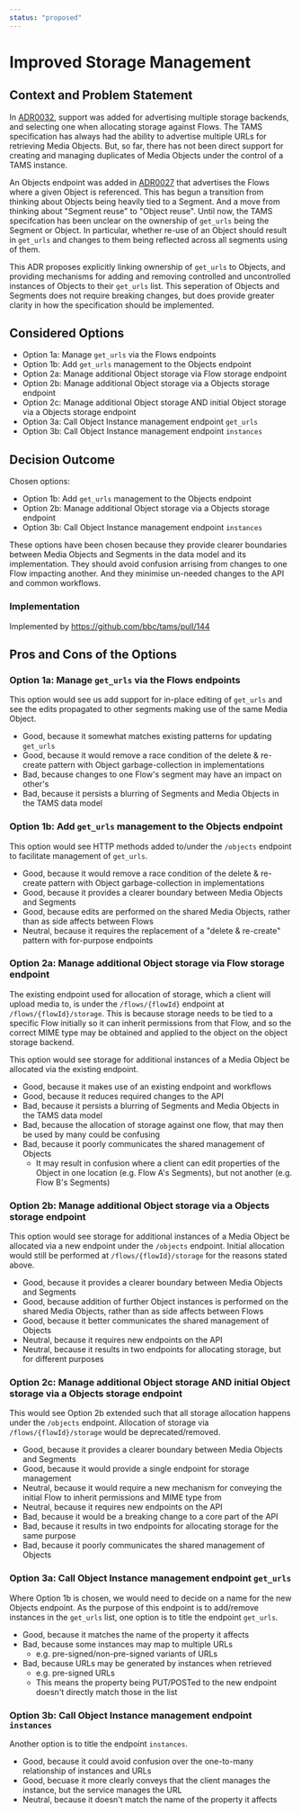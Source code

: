 ```yaml
---
status: "proposed"
---
```

# Improved Storage Management

## Context and Problem Statement

In [ADR0032](./0032-specifying-storage-backend.md), support was added for advertising multiple storage backends, and selecting one when allocating storage against Flows.
The TAMS specification has always had the ability to advertise multiple URLs for retrieving Media Objects.
But, so far, there has not been direct support for creating and managing duplicates of Media Objects under the control of a TAMS instance.

An Objects endpoint was added in [ADR0027](./0027-add-objects-api-endpoint.md) that advertises the Flows where a given Object is referenced.
This has begun a transition from thinking about Objects being heavily tied to a Segment.
And a move from thinking about "Segment reuse" to "Object reuse".
Until now, the TAMS specifcation has been unclear on the ownership of `get_urls` being the Segment or Object.
In particular, whether re-use of an Object should result in `get_urls` and changes to them being reflected across all segments using of them.

This ADR proposes explicitly linking ownership of `get_urls` to Objects, and providing mechanisms for adding and removing controlled and uncontrolled instances of Objects to their `get_urls` list.
This seperation of Objects and Segments does not require breaking changes, but does provide greater clarity in how the specification should be implemented.

## Considered Options

* Option 1a: Manage `get_urls` via the Flows endpoints
* Option 1b: Add `get_urls` management to the Objects endpoint
* Option 2a: Manage additional Object storage via Flow storage endpoint
* Option 2b: Manage additional Object storage via a Objects storage endpoint
* Option 2c: Manage additional Object storage AND initial Object storage via a Objects storage endpoint
* Option 3a: Call Object Instance management endpoint `get_urls`
* Option 3b: Call Object Instance management endpoint `instances`

## Decision Outcome

Chosen options:

* Option 1b: Add `get_urls` management to the Objects endpoint
* Option 2b: Manage additional Object storage via a Objects storage endpoint
* Option 3b: Call Object Instance management endpoint `instances`

These options have been chosen because they provide clearer boundaries between Media Objects and Segments in the data model and its implementation.
They should avoid confusion arrising from changes to one Flow impacting another.
And they minimise un-needed changes to the API and common workflows.

### Implementation

Implemented by <https://github.com/bbc/tams/pull/144>

## Pros and Cons of the Options

### Option 1a: Manage `get_urls` via the Flows endpoints

This option would see us add support for in-place editing of `get_urls` and see the edits propagated to other segments making use of the same Media Object.

* Good, because it somewhat matches existing patterns for updating `get_urls`
* Good, because it would remove a race condition of the delete & re-create pattern with Object garbage-collection in implementations
* Bad, because changes to one Flow's segment may have an impact on other's
* Bad, because it persists a blurring of Segments and Media Objects in the TAMS data model

### Option 1b: Add `get_urls` management to the Objects endpoint

This option would see HTTP methods added to/under the `/objects` endpoint to facilitate management of `get_urls`.

* Good, because it would remove a race condition of the delete & re-create pattern with Object garbage-collection in implementations
* Good, because it provides a clearer boundary between Media Objects and Segments
* Good, because edits are performed on the shared Media Objects, rather than as side affects between Flows
* Neutral, because it requires the replacement of a "delete & re-create" pattern with for-purpose endpoints

### Option 2a: Manage additional Object storage via Flow storage endpoint

The existing endpoint used for allocation of storage, which a client will upload media to, is under the `/flows/{flowId}` endpoint at `/flows/{flowId}/storage`.
This is because storage needs to be tied to a specific Flow initially so it can inherit permissions from that Flow, and so the correct MIME type may be obtained and applied to the object on the object storage backend.

This option would see storage for additional instances of a Media Object be allocated via the existing endpoint.

* Good, because it makes use of an existing endpoint and workflows
* Good, because it reduces required changes to the API
* Bad, because it persists a blurring of Segments and Media Objects in the TAMS data model
* Bad, because the allocation of storage against one flow, that may then be used by many could be confusing
* Bad, because it poorly communicates the shared management of Objects
  * It may result in confusion where a client can edit properties of the Object in one location (e.g. Flow A's Segments), but not another (e.g. Flow B's Segments)

### Option 2b: Manage additional Object storage via a Objects storage endpoint

This option would see storage for additional instances of a Media Object be allocated via a new endpoint under the `/objects` endpoint.
Initial allocation would still be performed at `/flows/{flowId}/storage` for the reasons stated above.

* Good, because it provides a clearer boundary between Media Objects and Segments
* Good, because addition of further Object instances is performed on the shared Media Objects, rather than as side affects between Flows
* Good, because it better communicates the shared management of Objects
* Neutral, because it requires new endpoints on the API
* Neutral, because it results in two endpoints for allocating storage, but for different purposes

### Option 2c: Manage additional Object storage AND initial Object storage via a Objects storage endpoint

This would see Option 2b extended such that all storage allocation happens under the `/objects` endpoint.
Allocation of storage via `/flows/{flowId}/storage` would be deprecated/removed.

* Good, because it provides a clearer boundary between Media Objects and Segments
* Good, because it would provide a single endpoint for storage management
* Neutral, because it would require a new mechanism for conveying the initial Flow to inherit permissions and MIME type from
* Neutral, because it requires new endpoints on the API
* Bad, because it would be a breaking change to a core part of the API
* Bad, because it results in two endpoints for allocating storage for the same purpose
* Bad, because it poorly communicates the shared management of Objects

### Option 3a: Call Object Instance management endpoint `get_urls`

Where Option 1b is chosen, we would need to decide on a name for the new Objects endpoint.
As the purpose of this endpoint is to add/remove instances in the `get_urls` list, one option is to title the endpoint `get_urls`.

* Good, because it matches the name of the property it affects
* Bad, because some instances may map to multiple URLs
  * e.g. pre-signed/non-pre-signed variants of URLs
* Bad, because URLs may be generated by instances when retrieved
  * e.g. pre-signed URLs
  * This means the property being PUT/POSTed to the new endpoint doesn't directly match those in the list

### Option 3b: Call Object Instance management endpoint `instances`

Another option is to title the endpoint `instances`.

* Good, because it could avoid confusion over the one-to-many relationship of instances and URLs
* Good, becuase it more clearly conveys that the client manages the instance, but the service manages the URL
* Neutral, because it doesn't match the name of the property it affects
